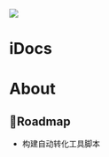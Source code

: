 
![](https://github.com/wxyyxc1992/OSS/blob/master/2017/8/1/iDocs.jpg?raw=true)

# iDocs

# About

## Roadmap

- 构建自动转化工具脚本